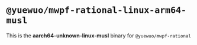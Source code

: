 # `@yuewuo/mwpf-rational-linux-arm64-musl`

This is the **aarch64-unknown-linux-musl** binary for `@yuewuo/mwpf-rational`
